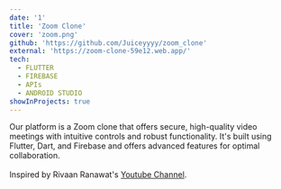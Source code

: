 ```yaml
---
date: '1'
title: 'Zoom Clone'
cover: 'zoom.png'
github: 'https://github.com/Juiceyyyy/zoom_clone'
external: 'https://zoom-clone-59e12.web.app/'
tech:
  - FLUTTER
  - FIREBASE
  - APIs
  - ANDROID STUDIO
showInProjects: true
---
```


Our platform is a Zoom clone that offers secure, high-quality video meetings with intuitive controls and robust functionality. It's built using Flutter, Dart, and Firebase and offers advanced features for optimal collaboration. 
<br><br>
Inspired by Rivaan Ranawat's [Youtube Channel](https://www.youtube.com/watch?v=sMA1dKbv33Y&t=5497s).
